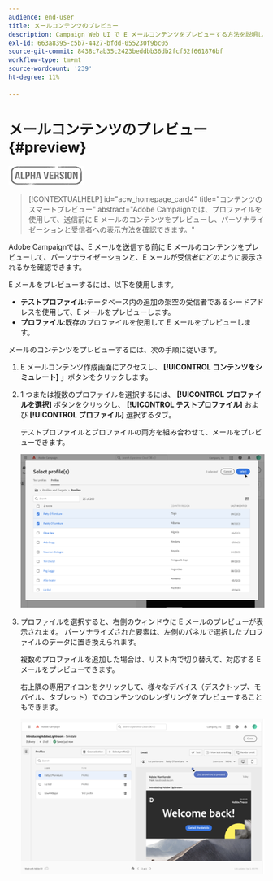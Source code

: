 ```yaml
---
audience: end-user
title: メールコンテンツのプレビュー
description: Campaign Web UI で E メールコンテンツをプレビューする方法を説明します
exl-id: 663a8395-c5b7-4427-bfdd-055230f9bc05
source-git-commit: 8438c7ab35c2423beddbb36db2fcf52f661876bf
workflow-type: tm+mt
source-wordcount: '239'
ht-degree: 11%

---
```


# メールコンテンツのプレビュー {#preview}

![](../assets/do-not-localize/badge.png)

>[!CONTEXTUALHELP]
>id="acw_homepage_card4"
>title="コンテンツのスマートプレビュー"
>abstract="Adobe Campaignでは、プロファイルを使用して、送信前に E メールのコンテンツをプレビューし、パーソナライゼーションと受信者への表示方法を確認できます。"

Adobe Campaignでは、E メールを送信する前に E メールのコンテンツをプレビューして、パーソナライゼーションと、E メールが受信者にどのように表示されるかを確認できます。

E メールをプレビューするには、以下を使用します。

* **テストプロファイル**:データベース内の追加の架空の受信者であるシードアドレスを使用して、E メールをプレビューします。
* **プロファイル**:既存のプロファイルを使用して E メールをプレビューします。

メールのコンテンツをプレビューするには、次の手順に従います。

1. E メールコンテンツ作成画面にアクセスし、 **[!UICONTROL コンテンツをシミュレート]** 」ボタンをクリックします。

1. 1 つまたは複数のプロファイルを選択するには、 **[!UICONTROL プロファイルを選択]** ボタンをクリックし、 **[!UICONTROL テストプロファイル]** および **[!UICONTROL プロファイル]** 選択するタブ。

   テストプロファイルとプロファイルの両方を組み合わせて、メールをプレビューできます。

   ![](assets/preview-profile.png)

1. プロファイルを選択すると、右側のウィンドウに E メールのプレビューが表示されます。 パーソナライズされた要素は、左側のパネルで選択したプロファイルのデータに置き換えられます。

   複数のプロファイルを追加した場合は、リスト内で切り替えて、対応する E メールをプレビューできます。

   右上隅の専用アイコンをクリックして、様々なデバイス（デスクトップ、モバイル、タブレット）でのコンテンツのレンダリングをプレビューすることもできます。

   ![](assets/preview.png)

